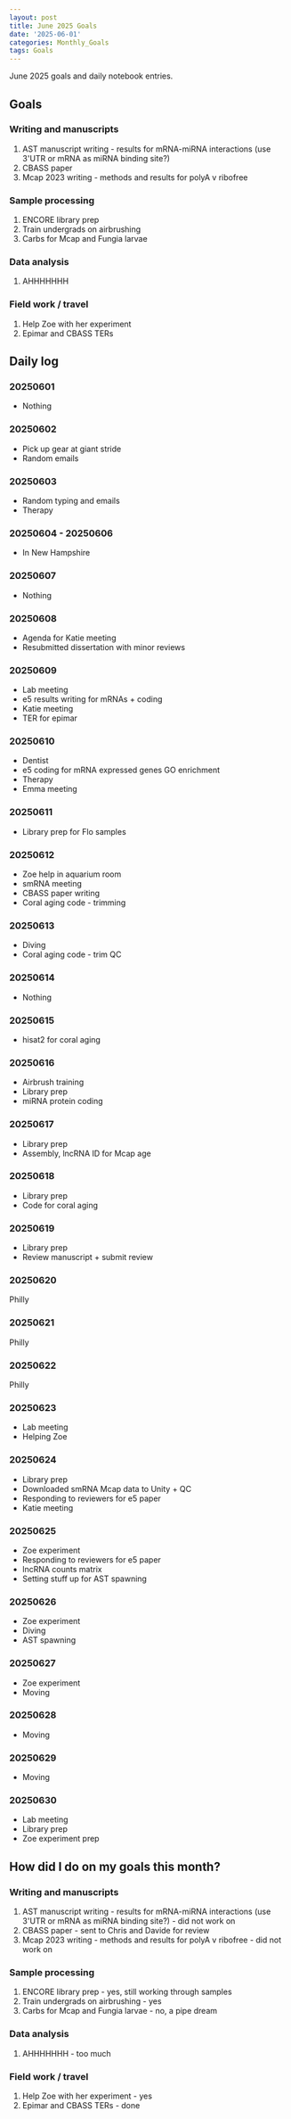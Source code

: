 ```yaml
---
layout: post
title: June 2025 Goals
date: '2025-06-01'
categories: Monthly_Goals
tags: Goals
---
```


June 2025 goals and daily notebook entries.

## Goals

### Writing and manuscripts 

1. AST manuscript writing - results for mRNA-miRNA interactions (use 3'UTR or mRNA as miRNA binding site?)
2. CBASS paper 
3. Mcap 2023 writing - methods and results for polyA v ribofree 

### Sample processing

1. ENCORE library prep 
2. Train undergrads on airbrushing 
3. Carbs for Mcap and Fungia larvae 

### Data analysis

1. AHHHHHHH

### Field work / travel 

1. Help Zoe with her experiment 
2. Epimar and CBASS TERs 

## Daily log   

### 20250601

- Nothing 

### 20250602

- Pick up gear at giant stride 
- Random emails 

### 20250603

- Random typing and emails 
- Therapy

### 20250604 - 20250606

- In New Hampshire 

### 20250607

- Nothing 

### 20250608

- Agenda for Katie meeting 
- Resubmitted dissertation with minor reviews 

### 20250609

- Lab meeting 
- e5 results writing for mRNAs + coding 
- Katie meeting 
- TER for epimar 

### 20250610

- Dentist 
- e5 coding for mRNA expressed genes GO enrichment 
- Therapy 
- Emma meeting 

### 20250611

- Library prep for Flo samples 

### 20250612

- Zoe help in aquarium room 
- smRNA meeting 
- CBASS paper writing 
- Coral aging code - trimming 

### 20250613

- Diving 
- Coral aging code - trim QC 

### 20250614

- Nothing 

### 20250615

- hisat2 for coral aging 

### 20250616

- Airbrush training 
- Library prep 
- miRNA protein coding 

### 20250617

- Library prep 
- Assembly, lncRNA ID for Mcap age 

### 20250618

- Library prep
- Code for coral aging 

### 20250619

- Library prep
- Review manuscript + submit review 

### 20250620 

Philly 

### 20250621

Philly 

### 20250622

Philly 

### 20250623

- Lab meeting 
- Helping Zoe 

### 20250624

- Library prep 
- Downloaded smRNA Mcap data to Unity + QC 
- Responding to reviewers for e5 paper 
- Katie meeting 

### 20250625

- Zoe experiment 
- Responding to reviewers for e5 paper 
- lncRNA counts matrix 
- Setting stuff up for AST spawning 

### 20250626

- Zoe experiment 
- Diving 
- AST spawning 

### 20250627

- Zoe experiment 
- Moving 

### 20250628

- Moving 

### 20250629

- Moving 

### 20250630 

- Lab meeting 
- Library prep 
- Zoe experiment prep 

## How did I do on my goals this month?

### Writing and manuscripts 

1. AST manuscript writing - results for mRNA-miRNA interactions (use 3'UTR or mRNA as miRNA binding site?) - did not work on
2. CBASS paper - sent to Chris and Davide for review 
3. Mcap 2023 writing - methods and results for polyA v ribofree - did not work on

### Sample processing

1. ENCORE library prep - yes, still working through samples 
2. Train undergrads on airbrushing - yes
3. Carbs for Mcap and Fungia larvae - no, a pipe dream

### Data analysis

1. AHHHHHHH - too much 

### Field work / travel 

1. Help Zoe with her experiment - yes
2. Epimar and CBASS TERs - done 









